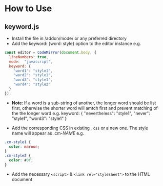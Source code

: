 # How to Use

## keyword.js

* Install the file in /addon/mode/ or any preferred directory
* Add the keyword: {word: style} option to the editor instance e.g.

```js
const editor = CodeMirror(document.body, {
  lineNumbers: true,
  mode:  "javascript",
  keyword: {
    "word1": "style1",
    "word2": "style1",
    "word3": "style1",
    "word4": "style2"
  }
});
```
* **Note**: If a word is a sub-string of another, the longer word should be list first, otherwise the shorter word will amtch first and prevent matching of the the longer word e.g.
keyword: {
    "nevertheless": "style1",
    "never": "style1",
    "word3": "style1"
  }

* Add the corresponding CSS in existing `.css` or a new one. The style name will appear as .cm-_NAME_ e.g.

```css
.cm-style1 {
  color: maroon;
}
.cm-style2 {
  color: #0f;
}
```

* Add the necessary `<script>` & `<link rel="stylesheet">` to the HTML document
